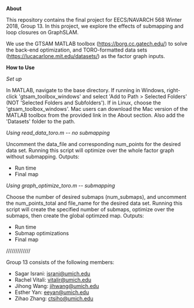 **About**

This repository contains the final project for EECS/NAVARCH 568 Winter 2018, Group 13. In this project, we explore the effects of submapping and loop closures on GraphSLAM. 

We use the GTSAM MATLAB toolbox (https://borg.cc.gatech.edu/) to solve the back-end optimization, and TORO-formatted data sets (https://lucacarlone.mit.edu/datasets/) as the factor graph inputs.

**How to Use**

*Set up*

In MATLAB, navigate to the base directory. If running in Windows, right-click 'gtsam_toolbox_windows' and select 'Add to Path > Selected Folders' (NOT 'Selected Folders and Subfolders'). If in Linux, choose the 'gtsam_toolbox_windows'. Mac users can download the Mac version of the MATLAB toolbox from the provided link in the About section. Also add the 'Datasets' folder to the path.

*Using read_data_toro.m -- no submapping*

Uncomment the data_file and corresponding num_points for the desired data set. Running this script will optimize over the whole factor graph without submapping.
Outputs:
- Run time
- Final map

*Using graph_optimize_toro.m -- submapping*

Choose the number of desired submaps (num_submaps), and uncomment the num_points_total and file_name for the desired data set. Running this script will create the specified number of submaps, optimize over the submaps, then create the global optimzed map. 
Outputs:
- Run time
- Submap optimizations
- Final map

/////////////

Group 13 consists of the following members:
- Sagar Israni: israni@umich.edu
- Rachel Vitali: vitalir@umich.edu
- Jihong Wang: jihwang@umich.edu
- Esther Yan: eeyan@umich.edu
- Zihao Zhang: ctsiho@umich.edu
